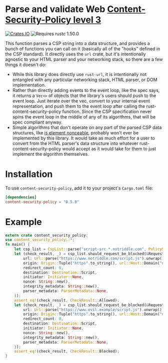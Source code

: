 # Parse and validate Web [Content-Security-Policy level 3](https://www.w3.org/TR/CSP/)

[![Crates.IO](https://img.shields.io/crates/v/content-security-policy.svg)](https://crates.rs/crates/content-security-policy)
![Requires rustc 1.50.0](https://img.shields.io/badge/rustc-1.50.0+-green.svg)

This function parses a CSP string into a data structure, and provides a bunch of functions you can call on it (basically all of the "hooks" defined in the CSP standard). It directly uses the `url` crate, but it's intentionally agnostic to your HTML parser and your networking stack, so there are a few things it doesn't do:

* While this library does directly use `rust-url`, it is intentionally not entangled with any particular networking stack, HTML parser, or DOM implementation.
* Rather than directly adding events to the event loop, like the spec says, it returns a `Vec<>` of objects that the library's users should push to the event loop. Just iterate over the vec, convert to your internal event representation, and push them to the event loop after calling the rust-content-security-policy function. Since the CSP specification never spins the event loop in the middle of any of its algorithms, that will be spec compliant anyway.
* Simple algorithms that don't operate on any part of the parsed CSP data structures, like [is element nonceable](https://www.w3.org/TR/CSP/#is-element-nonceable), probably won't ever be implemented by this library. It would take as much effort for a user to convert from the HTML parser's data structure into whatever rust-content-security-policy would accept as it would take for them to just implement the algorithm themselves.

# Installation

To use `content-security-policy`, add it to your project's `Cargo.toml` file:

```toml
[dependencies]
content-security-policy = "0.5.0"
```

# Example

```rust
extern crate content_security_policy;
use content_security_policy::*;
fn main() {
    let csp_list = CspList::parse("script-src *.notriddle.com", PolicySource::Header, PolicyDisposition::Enforce);
    let (check_result, _) = csp_list.should_request_be_blocked(&Request {
        url: Url::parse("https://www.notriddle.com/script.js").unwrap(),
        origin: Origin::Tuple("https".to_string(), url::Host::Domain("notriddle.com".to_owned()), 443),
        redirect_count: 0,
        destination: Destination::Script,
        initiator: Initiator::None,
        nonce: String::new(),
        integrity_metadata: String::new(),
        parser_metadata: ParserMetadata::None,
    });
    assert_eq!(check_result, CheckResult::Allowed);
    let (check_result, _) = csp_list.should_request_be_blocked(&Request {
        url: Url::parse("https://www.evil.example/script.js").unwrap(),
        origin: Origin::Tuple("https".to_string(), url::Host::Domain("notriddle.com".to_owned()), 443),
        redirect_count: 0,
        destination: Destination::Script,
        initiator: Initiator::None,
        nonce: String::new(),
        integrity_metadata: String::new(),
        parser_metadata: ParserMetadata::None,
    });
    assert_eq!(check_result, CheckResult::Blocked);
}
```
